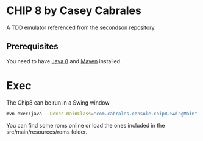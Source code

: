 CHIP 8 by Casey Cabrales
========================

A TDD emulator referenced from the [secondson repository](https://github.com/secondsun/chip8).

## Prerequisites

You need to have [Java 8](http://java.oracle.com) and [Maven](http://maven.apache.org) installed.

# Exec

The Chip8 can be run in a Swing window

```bash
mvn exec:java  -Dexec.mainClass="com.cabrales.console.chip8.SwingMain"
```

You can find some roms online or load the ones included in the src/main/resources/roms folder.
